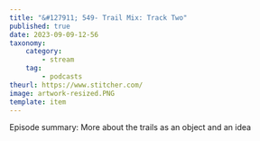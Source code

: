 ```yaml
---
title: "&#127911; 549- Trail Mix: Track Two"
published: true
date: 2023-09-09-12-56
taxonomy:
    category:
        - stream
    tag:
        - podcasts
theurl: https://www.stitcher.com/
image: artwork-resized.PNG
template: item
---
```


Episode summary: More about the trails as an object and an idea
